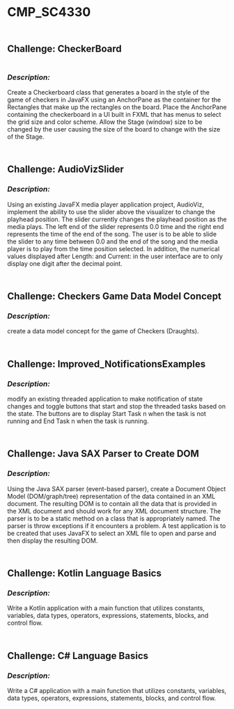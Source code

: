 # **CMP_SC4330**

## <br>Challenge: CheckerBoard
### <br>*Description:* 
Create a Checkerboard class that generates a board in the style of the game of checkers in JavaFX using an AnchorPane as the container for the Rectangles that make up the rectangles on the board. Place the AnchorPane containing the checkerboard in a UI built in FXML that has menus to select the grid size and color scheme. Allow the Stage (window) size to be changed by the user causing the size of the board to change with the size of the Stage.


## <br>Challenge: AudioVizSlider
### *Description:* 
Using an existing JavaFX media player application project, AudioViz, implement the ability to use the slider above the visualizer to change the playhead position. The slider currently changes the playhead position as the media plays. The left end of the slider represents 0.0 time and the right end represents the time of the end of the song. The user is to be able to slide the slider to any time between 0.0 and the end of the song and the media player is to play from the time position selected. In addition, the numerical values displayed after Length: and Current: in the user interface are to only display one digit after the decimal point.


## <br>Challenge: Checkers Game Data Model Concept
### *Description:* 
create a data model concept for the game of Checkers (Draughts).


## <br>Challenge: Improved_NotificationsExamples
### *Description:* 
modify an existing threaded application to make notification of state changes and toggle buttons that start and stop the threaded tasks based on the state. The buttons are to display Start Task n when the task is not running and End Task n when the task is running.


## <br>Challenge: Java SAX Parser to Create DOM
### *Description:* 
Using the Java SAX parser (event-based parser), create a Document Object Model (DOM/graph/tree) representation of the data contained in an XML document. The resulting DOM is to contain all the data that is provided in the XML document and should work for any XML document structure. The parser is to be a static method on a class that is appropriately named. The parser is throw exceptions if it encounters a problem. A test application is to be created that uses JavaFX to select an XML file to open and parse and then display the resulting DOM.


## <br>Challenge: Kotlin Language Basics
### *Description:* 
Write a Kotlin application with a main function that utilizes constants, variables, data types, operators, expressions, statements, blocks, and control flow.


## <br>Challenge: C# Language Basics
### *Description:* 
Write a C# application with a main function that utilizes constants, variables, data types, operators, expressions, statements, blocks, and control flow.
